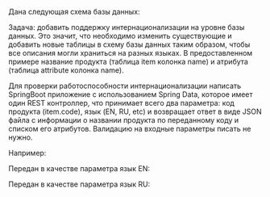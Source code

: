 Дана следующая схема базы данных:

 



 

Задача: добавить поддержку интернационализации на уровне базы данных. Это значит, что необходимо изменить существующие и добавить новые таблицы в схему базы данных таким образом, чтобы все описания могли храниться на разных языках. В предоставленном примере название продукта (таблица item колонка name) и атрибута  (таблица attribute колонка name).

Для проверки работоспособности интернационализации написать SpringBoot приложение с использованием Spring Data, которое имеет один REST контроллер, что принимает всего два параметра: код продукта (item.code), язык (EN, RU, etc) и возвращает ответ в виде JSON файла с информации о названии продукта по переданному коду и списком его атрибутов. Валидацию на входные параметры писать не нужно.

               

Например:

 

Передан в качестве параметра язык EN:



 

Передан в качестве параметра язык RU:

